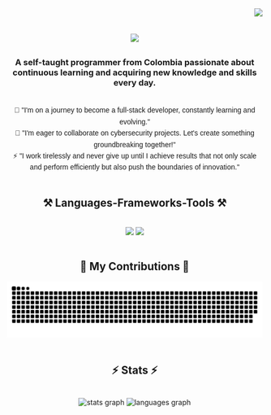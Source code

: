 <img align="right" src="https://visitor-badge.laobi.icu/badge?page_id=Jagc-1.Jagc-1" />

<h1 align="center">
    <img src="https://readme-typing-svg.herokuapp.com/?font=Righteous&size=35&center=true&vCenter=true&width=500&height=70&duration=4000&lines=Hi+There!+👋;+I'm+Johan+Campos!;" />
</h1>

<h3 align="center">A self-taught programmer from Colombia passionate about continuous learning and acquiring new knowledge and skills every day.</h3>


  <br>  
<div align="center" style="font-family: Arial, sans-serif; line-height: 1.6;">
🌱 "I'm on a journey to become a full-stack developer, constantly learning and evolving."
  <br>
💼 "I'm eager to collaborate on cybersecurity projects. Let's create something groundbreaking together!"
  <br>
⚡ "I work tirelessly and never give up until I achieve results that not only scale and perform efficiently but also push the boundaries of innovation."
</div>
  <br>  



<h2 align="center">⚒️ Languages-Frameworks-Tools ⚒️</h2>
<br/>
<div align="center">
    <img src="https://skillicons.dev/icons?i=react,bootstrap,html,css,vscode,github,git,linux" />
    <img src="https://skillicons.dev/icons?i=python,javascript,spring,java,mysql,postgres" /><br>
</div>
  <br>  


<div align="center">
      <h2>🐍 My Contributions 🐍</h2>
  <a href="https://github.com/Jagc-1">
    <img src="grid-snake.svg" alt="snake">
  </a>
</div>
  <br>  

<h2 align="center">⚡ Stats ⚡</h2>
<br>
<div align="center">
  <img src="https://github-readme-stats.vercel.app/api?username=jagc-1&hide_title=false&hide_rank=false&show_icons=true&card_width=320&theme=dracula&locale=en&hide_border=false" height="150" alt="stats graph" />
  <img src="https://github-readme-stats.vercel.app/api/top-langs?username=jagc-1&locale=en&hide_title=false&layout=compact&card_width=320&langs_count=5&theme=dracula&hide_border=false" height="150" alt="languages graph"  />
</div>
